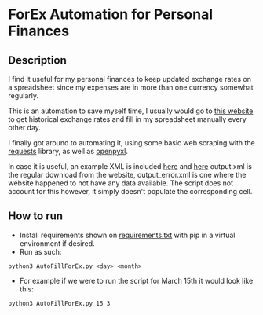 # ForEx Automation for Personal Finances

## Description

I find it useful for my personal finances to keep updated exchange rates on a spreadsheet
since my expenses are in more than one currency somewhat regularly.

This is an automation to save myself time, I usually would go to [this website](http://www.floatrates.com/)
to get historical exchange rates and fill in my spreadsheet manually every other day.

I finally got around to automating it, using some basic web scraping with the [requests](https://docs.python-requests.org/en/latest/)
library, as well as [openpyxl](https://openpyxl.readthedocs.io/en/stable/).

In case it is useful, an example XML is included [here](output.xml) and [here](output_error.xml)
output.xml is the regular download from the website, output_error.xml is one
where the website happened to not have any data available. The script does not account
for this however, it simply doesn't populate the corresponding cell.

## How to run

* Install requirements shown on [requirements.txt](requirements.txt) with pip in a virtual
environment if desired.
* Run as such:

```
python3 AutoFillForEx.py <day> <month>
```

* For example if we were to run the script for March 15th it would look like this:

```
python3 AutoFillForEx.py 15 3
```
